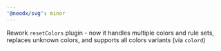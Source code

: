 ```yaml
---
'@neodx/svg': minor
---
```


Rework `resetColors` plugin - now it handles multiple colors and rule sets, replaces unknown colors, and supports all colors variants (via `colord`)
